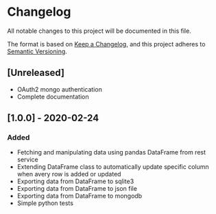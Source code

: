 # Changelog

All notable changes to this project will be documented in this file.

The format is based on [Keep a Changelog](https://keepachangelog.com/en/1.0.0/),
and this project adheres to [Semantic Versioning](https://semver.org/spec/v2.0.0.html).

## [Unreleased]

- OAuth2 mongo authentication
- Complete documentation

## [1.0.0] - 2020-02-24

### Added
- Fetching and manipulating data using pandas DataFrame from rest service
- Extending DataFrame class to automatically update specific column when avery row is added or updated
- Exporting data from DataFrame to sqlite3
- Exporting data from DataFrame to json file
- Exporting data from DataFrame to mongodb
- Simple python tests
